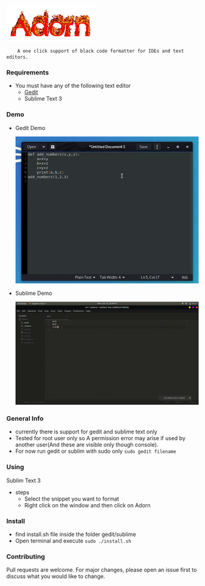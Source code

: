 

  ![Adorn](Adorn.gif)

        A one click support of black code formatter for IDEs and text editors.


### Requirements

* You must have any of the following text editor
   * [Gedit](https://wiki.gnome.org/Apps/Gedit)
   * Sublime Text 3

### Demo

* Gedit Demo

     ![gedit Demo](gedit/gedit.gif)

* Sublime Demo
       
     ![sublime Demo](sublime/sublime.gif)
        

### General Info
 * currently there is support for gedit and sublime text only
 * Tested for root user only so A permission error may arise if used by another user(And these are visible only  though console).
 * For now run gedit or sublim with sudo only ``sudo gedit filename``
 
### Using
Sublim Text 3
 * steps
   * Select the snippet you want to format 
   * Right click on the window and then click on Adorn 

### Install

* find install.sh file inside the folder gedit/sublime 
* Open terminal and execute `sudo ./install.sh`
  



### Contributing

Pull requests are welcome. For major changes, please open an issue first
to discuss what you would like to change.
